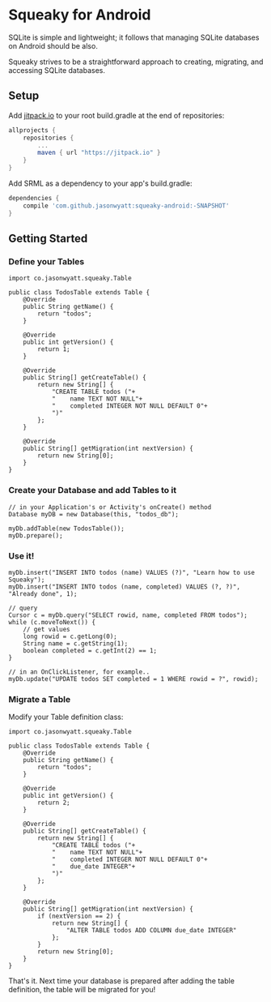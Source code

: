 # Squeaky for Android

SQLite is simple and lightweight; it follows that managing SQLite databases on Android should be also.

Squeaky strives to be a straightforward approach to creating, migrating, and accessing SQLite
databases.

## Setup

Add [jitpack.io](https://jitpack.io) to your root build.gradle at the end of repositories:

```groovy
allprojects {
    repositories {
        ...
        maven { url "https://jitpack.io" }
    }
}
```

Add SRML as a dependency to your app's build.gradle:

```groovy
dependencies {
    compile 'com.github.jasonwyatt:squeaky-android:-SNAPSHOT'
}
```

## Getting Started

### Define your Tables

    import co.jasonwyatt.squeaky.Table

    public class TodosTable extends Table {
        @Override
        public String getName() {
            return "todos";
        }

        @Override
        public int getVersion() {
            return 1;
        }

        @Override
        public String[] getCreateTable() {
            return new String[] {
                "CREATE TABLE todos ("+
                "    name TEXT NOT NULL"+
                "    completed INTEGER NOT NULL DEFAULT 0"+
                ")"
            };
        }

        @Override
        public String[] getMigration(int nextVersion) {
            return new String[0];
        }
    }

### Create your Database and add Tables to it

    // in your Application's or Activity's onCreate() method
    Database myDB = new Database(this, "todos_db");

    myDb.addTable(new TodosTable());
    myDb.prepare();

### Use it!

    myDb.insert("INSERT INTO todos (name) VALUES (?)", "Learn how to use Squeaky");
    myDb.insert("INSERT INTO todos (name, completed) VALUES (?, ?)", "Already done", 1);

    // query
    Cursor c = myDb.query("SELECT rowid, name, completed FROM todos");
    while (c.moveToNext()) {
        // get values
        long rowid = c.getLong(0);
        String name = c.getString(1);
        boolean completed = c.getInt(2) == 1;
    }

    // in an OnClickListener, for example..
    myDb.update("UPDATE todos SET completed = 1 WHERE rowid = ?", rowid);

### Migrate a Table

Modify your Table definition class:

    import co.jasonwyatt.squeaky.Table

    public class TodosTable extends Table {
        @Override
        public String getName() {
            return "todos";
        }

        @Override
        public int getVersion() {
            return 2;
        }

        @Override
        public String[] getCreateTable() {
            return new String[] {
                "CREATE TABLE todos ("+
                "    name TEXT NOT NULL"+
                "    completed INTEGER NOT NULL DEFAULT 0"+
                "    due_date INTEGER"+
                ")"
            };
        }

        @Override
        public String[] getMigration(int nextVersion) {
            if (nextVersion == 2) {
                return new String[] {
                    "ALTER TABLE todos ADD COLUMN due_date INTEGER"
                };
            }
            return new String[0];
        }
    }

That's it. Next time your database is prepared after adding the table definition, the table will be
migrated for you!